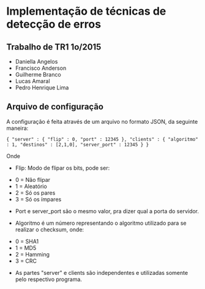 # Implementação de técnicas de detecção de erros
## Trabalho de TR1 1o/2015

* Daniella Angelos
* Francisco Anderson
* Guilherme Branco
* Lucas Amaral
* Pedro Henrique Lima

## Arquivo de configuração


A configuração é feita através de um arquivo no formato JSON, da seguinte maneira:

`{
    "server" : {
        "flip" : 0,
        "port" : 12345
    },
    "clients" : {
        "algoritmo" : 1,
        "destinos" : [2,1,0],
        "server_port" : 12345
    }
}`

Onde

* Flip: Modo de flipar os bits, pode ser:
 - 0 = Não flipar
 - 1 = Aleatório
 - 2 = Só os pares
 - 3 = Só os ímpares

* Port e server\_port são o mesmo valor, pra dizer qual a porta do servidor.

* Algoritmo é um número representando o algoritmo utilizado para se realizar o checksum, onde:
 - 0 = SHA1
 - 1 = MD5
 - 2 = Hamming
 - 3 = CRC

* As partes "server" e clients são independentes e utilizadas somente pelo respectivo programa.
